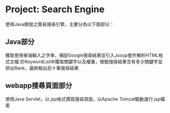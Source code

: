 # Project: Search Engine
使用Java開發之簡易搜尋引擎，主要分為以下兩部分：

## Java部分
獲取使用者端輸入之字串，捕捉Google搜尋結果並引入Jsoup套件解析HTML格式文檔
於KeywordList中獲取關鍵字以及權重，檢驗搜尋結果含有多少關鍵字並排出Rank，最終輸出前十筆搜尋結果

## webapp搜尋頁面部分
使用Java Servlet，以.jsp格式撰寫搜尋頁面，以Apache Tomcat驅動運行.jsp檔案
